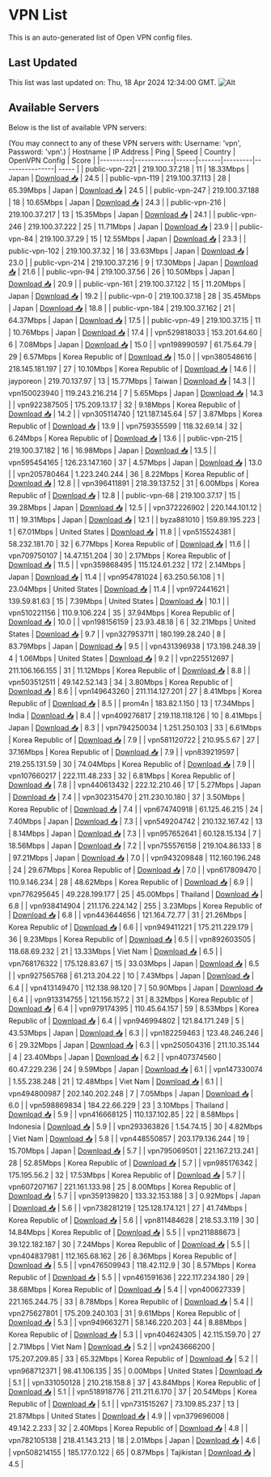 # VPN List

This is an auto-generated list of Open VPN config files.

## Last Updated

This list was last updated on: Thu, 18 Apr 2024 12:34:00 GMT.
![Alt](https://repobeats.axiom.co/api/embed/186b98318ef1479477931607c1ad7d823f12451f.svg "Repobeats analytics image")

## Available Servers

Below is the list of available VPN servers:

(You may connect to any of these VPN servers with: Username: 'vpn', Password: 'vpn'.)
| Hostname | IP Address | Ping | Speed | Country | OpenVPN Config | Score |
|----------|------------|------|-------|---------|----------------| ----- |
| public-vpn-221 | 219.100.37.218 | 11 | 18.33Mbps | Japan | [Download 📥](./configs/server_0_JP.ovpn) | 24.5 |
| public-vpn-119 | 219.100.37.113 | 28 | 65.39Mbps | Japan | [Download 📥](./configs/server_1_JP.ovpn) | 24.5 |
| public-vpn-247 | 219.100.37.188 | 18 | 10.65Mbps | Japan | [Download 📥](./configs/server_2_JP.ovpn) | 24.3 |
| public-vpn-216 | 219.100.37.217 | 13 | 15.35Mbps | Japan | [Download 📥](./configs/server_3_JP.ovpn) | 24.1 |
| public-vpn-246 | 219.100.37.222 | 25 | 11.71Mbps | Japan | [Download 📥](./configs/server_4_JP.ovpn) | 23.9 |
| public-vpn-84 | 219.100.37.29 | 15 | 12.55Mbps | Japan | [Download 📥](./configs/server_5_JP.ovpn) | 23.3 |
| public-vpn-102 | 219.100.37.32 | 16 | 33.63Mbps | Japan | [Download 📥](./configs/server_6_JP.ovpn) | 23.0 |
| public-vpn-214 | 219.100.37.216 | 9 | 17.30Mbps | Japan | [Download 📥](./configs/server_7_JP.ovpn) | 21.6 |
| public-vpn-94 | 219.100.37.56 | 26 | 10.50Mbps | Japan | [Download 📥](./configs/server_8_JP.ovpn) | 20.9 |
| public-vpn-161 | 219.100.37.122 | 15 | 11.20Mbps | Japan | [Download 📥](./configs/server_9_JP.ovpn) | 19.2 |
| public-vpn-0 | 219.100.37.18 | 28 | 35.45Mbps | Japan | [Download 📥](./configs/server_10_JP.ovpn) | 18.8 |
| public-vpn-184 | 219.100.37.162 | 21 | 64.37Mbps | Japan | [Download 📥](./configs/server_11_JP.ovpn) | 17.5 |
| public-vpn-49 | 219.100.37.15 | 11 | 10.76Mbps | Japan | [Download 📥](./configs/server_12_JP.ovpn) | 17.4 |
| vpn529818033 | 153.201.64.60 | 6 | 7.08Mbps | Japan | [Download 📥](./configs/server_13_JP.ovpn) | 15.0 |
| vpn198990597 | 61.75.64.79 | 29 | 6.57Mbps | Korea Republic of | [Download 📥](./configs/server_14_KR.ovpn) | 15.0 |
| vpn380548616 | 218.145.181.197 | 27 | 10.10Mbps | Korea Republic of | [Download 📥](./configs/server_15_KR.ovpn) | 14.6 |
| jayporeon | 219.70.137.97 | 13 | 15.77Mbps | Taiwan | [Download 📥](./configs/server_16_TW.ovpn) | 14.3 |
| vpn150023940 | 119.243.216.214 | 7 | 5.65Mbps | Japan | [Download 📥](./configs/server_17_JP.ovpn) | 14.3 |
| vpn922387505 | 175.209.13.17 | 32 | 9.18Mbps | Korea Republic of | [Download 📥](./configs/server_18_KR.ovpn) | 14.2 |
| vpn305114740 | 121.187.145.64 | 57 | 3.87Mbps | Korea Republic of | [Download 📥](./configs/server_19_KR.ovpn) | 13.9 |
| vpn759355599 | 118.32.69.14 | 32 | 6.24Mbps | Korea Republic of | [Download 📥](./configs/server_20_KR.ovpn) | 13.6 |
| public-vpn-215 | 219.100.37.182 | 16 | 16.98Mbps | Japan | [Download 📥](./configs/server_21_JP.ovpn) | 13.5 |
| vpn595454165 | 126.23.147.160 | 37 | 4.57Mbps | Japan | [Download 📥](./configs/server_22_JP.ovpn) | 13.0 |
| vpn205780464 | 1.223.240.244 | 36 | 8.22Mbps | Korea Republic of | [Download 📥](./configs/server_23_KR.ovpn) | 12.8 |
| vpn396411891 | 218.39.137.52 | 31 | 6.00Mbps | Korea Republic of | [Download 📥](./configs/server_24_KR.ovpn) | 12.8 |
| public-vpn-68 | 219.100.37.17 | 15 | 39.28Mbps | Japan | [Download 📥](./configs/server_25_JP.ovpn) | 12.5 |
| vpn372226902 | 220.144.101.12 | 11 | 19.31Mbps | Japan | [Download 📥](./configs/server_26_JP.ovpn) | 12.1 |
| byza881010 | 159.89.195.223 | 1 | 67.01Mbps | United States | [Download 📥](./configs/server_27_US.ovpn) | 11.8 |
| vpn515524381 | 58.232.181.70 | 32 | 6.77Mbps | Korea Republic of | [Download 📥](./configs/server_28_KR.ovpn) | 11.6 |
| vpn709750107 | 14.47.151.204 | 30 | 2.17Mbps | Korea Republic of | [Download 📥](./configs/server_29_KR.ovpn) | 11.5 |
| vpn359868495 | 115.124.61.232 | 172 | 2.14Mbps | Japan | [Download 📥](./configs/server_30_JP.ovpn) | 11.4 |
| vpn954781024 | 63.250.56.108 | 1 | 23.04Mbps | United States | [Download 📥](./configs/server_31_US.ovpn) | 11.4 |
| vpn972441621 | 139.59.81.63 | 15 | 7.39Mbps | United States | [Download 📥](./configs/server_32_US.ovpn) | 10.1 |
| vpn510221156 | 110.9.106.224 | 35 | 37.94Mbps | Korea Republic of | [Download 📥](./configs/server_33_KR.ovpn) | 10.0 |
| vpn198156159 | 23.93.48.18 | 6 | 32.21Mbps | United States | [Download 📥](./configs/server_34_US.ovpn) | 9.7 |
| vpn327953711 | 180.199.28.240 | 8 | 83.79Mbps | Japan | [Download 📥](./configs/server_35_JP.ovpn) | 9.5 |
| vpn431396938 | 173.198.248.39 | 4 | 1.06Mbps | United States | [Download 📥](./configs/server_36_US.ovpn) | 9.2 |
| vpn225512697 | 211.106.166.155 | 31 | 11.12Mbps | Korea Republic of | [Download 📥](./configs/server_37_KR.ovpn) | 8.8 |
| vpn503512511 | 49.142.52.143 | 34 | 3.80Mbps | Korea Republic of | [Download 📥](./configs/server_38_KR.ovpn) | 8.6 |
| vpn149643260 | 211.114.127.201 | 27 | 8.41Mbps | Korea Republic of | [Download 📥](./configs/server_39_KR.ovpn) | 8.5 |
| prom4n | 183.82.1.150 | 13 | 17.34Mbps | India | [Download 📥](./configs/server_40_IN.ovpn) | 8.4 |
| vpn409276817 | 219.118.118.126 | 10 | 8.41Mbps | Japan | [Download 📥](./configs/server_41_JP.ovpn) | 8.3 |
| vpn794250034 | 1.251.250.103 | 33 | 6.61Mbps | Korea Republic of | [Download 📥](./configs/server_42_KR.ovpn) | 7.9 |
| vpn581120722 | 210.95.5.67 | 27 | 37.16Mbps | Korea Republic of | [Download 📥](./configs/server_43_KR.ovpn) | 7.9 |
| vpn839219597 | 219.255.131.59 | 30 | 74.04Mbps | Korea Republic of | [Download 📥](./configs/server_44_KR.ovpn) | 7.9 |
| vpn107660217 | 222.111.48.233 | 32 | 6.81Mbps | Korea Republic of | [Download 📥](./configs/server_45_KR.ovpn) | 7.8 |
| vpn440613432 | 222.12.210.46 | 17 | 5.27Mbps | Japan | [Download 📥](./configs/server_46_JP.ovpn) | 7.4 |
| vpn302315470 | 211.230.10.180 | 37 | 3.50Mbps | Korea Republic of | [Download 📥](./configs/server_47_KR.ovpn) | 7.4 |
| vpn674740918 | 61.125.46.215 | 24 | 7.40Mbps | Japan | [Download 📥](./configs/server_48_JP.ovpn) | 7.3 |
| vpn549204742 | 210.132.167.42 | 13 | 8.14Mbps | Japan | [Download 📥](./configs/server_49_JP.ovpn) | 7.3 |
| vpn957652641 | 60.128.15.134 | 7 | 18.56Mbps | Japan | [Download 📥](./configs/server_50_JP.ovpn) | 7.2 |
| vpn755576158 | 219.104.86.133 | 8 | 97.21Mbps | Japan | [Download 📥](./configs/server_51_JP.ovpn) | 7.0 |
| vpn943209848 | 112.160.196.248 | 24 | 29.67Mbps | Korea Republic of | [Download 📥](./configs/server_52_KR.ovpn) | 7.0 |
| vpn617809470 | 110.9.146.234 | 28 | 48.62Mbps | Korea Republic of | [Download 📥](./configs/server_53_KR.ovpn) | 6.9 |
| vpn776295645 | 49.228.199.177 | 25 | 45.00Mbps | Thailand | [Download 📥](./configs/server_54_TH.ovpn) | 6.8 |
| vpn938414904 | 211.176.224.142 | 255 | 3.23Mbps | Korea Republic of | [Download 📥](./configs/server_55_KR.ovpn) | 6.8 |
| vpn443644656 | 121.164.72.77 | 31 | 21.26Mbps | Korea Republic of | [Download 📥](./configs/server_56_KR.ovpn) | 6.6 |
| vpn949411221 | 175.211.229.179 | 36 | 9.23Mbps | Korea Republic of | [Download 📥](./configs/server_57_KR.ovpn) | 6.5 |
| vpn892603505 | 118.68.69.232 | 21 | 13.33Mbps | Viet Nam | [Download 📥](./configs/server_58_VN.ovpn) | 6.5 |
| vpn768176322 | 175.128.83.67 | 15 | 33.03Mbps | Japan | [Download 📥](./configs/server_59_JP.ovpn) | 6.5 |
| vpn927565768 | 61.213.204.22 | 10 | 7.43Mbps | Japan | [Download 📥](./configs/server_60_JP.ovpn) | 6.4 |
| vpn413149470 | 112.138.98.120 | 7 | 50.90Mbps | Japan | [Download 📥](./configs/server_61_JP.ovpn) | 6.4 |
| vpn913314755 | 121.156.157.2 | 31 | 8.32Mbps | Korea Republic of | [Download 📥](./configs/server_62_KR.ovpn) | 6.4 |
| vpn979174395 | 110.45.64.157 | 59 | 8.53Mbps | Korea Republic of | [Download 📥](./configs/server_63_KR.ovpn) | 6.4 |
| vpn946994802 | 121.84.171.249 | 5 | 43.53Mbps | Japan | [Download 📥](./configs/server_64_JP.ovpn) | 6.3 |
| vpn182259463 | 123.48.246.246 | 6 | 29.32Mbps | Japan | [Download 📥](./configs/server_65_JP.ovpn) | 6.3 |
| vpn250504316 | 211.10.35.144 | 4 | 23.40Mbps | Japan | [Download 📥](./configs/server_66_JP.ovpn) | 6.2 |
| vpn407374560 | 60.47.229.236 | 24 | 9.59Mbps | Japan | [Download 📥](./configs/server_67_JP.ovpn) | 6.1 |
| vpn147330074 | 1.55.238.248 | 21 | 12.48Mbps | Viet Nam | [Download 📥](./configs/server_68_VN.ovpn) | 6.1 |
| vpn494800987 | 202.140.202.248 | 7 | 7.05Mbps | Japan | [Download 📥](./configs/server_69_JP.ovpn) | 6.0 |
| vpn598869834 | 184.22.66.229 | 23 | 3.10Mbps | Thailand | [Download 📥](./configs/server_70_TH.ovpn) | 5.9 |
| vpn416668125 | 110.137.102.85 | 22 | 8.58Mbps | Indonesia | [Download 📥](./configs/server_71_ID.ovpn) | 5.9 |
| vpn293363826 | 1.54.74.15 | 30 | 4.82Mbps | Viet Nam | [Download 📥](./configs/server_72_VN.ovpn) | 5.8 |
| vpn448550857 | 203.179.136.244 | 19 | 15.70Mbps | Japan | [Download 📥](./configs/server_73_JP.ovpn) | 5.7 |
| vpn795069501 | 221.167.213.241 | 28 | 52.85Mbps | Korea Republic of | [Download 📥](./configs/server_74_KR.ovpn) | 5.7 |
| vpn985176342 | 175.195.56.2 | 32 | 17.53Mbps | Korea Republic of | [Download 📥](./configs/server_75_KR.ovpn) | 5.7 |
| vpn607207167 | 221.161.133.98 | 25 | 8.00Mbps | Korea Republic of | [Download 📥](./configs/server_76_KR.ovpn) | 5.7 |
| vpn359139820 | 133.32.153.188 | 3 | 0.92Mbps | Japan | [Download 📥](./configs/server_77_JP.ovpn) | 5.6 |
| vpn738281219 | 125.128.174.121 | 27 | 41.74Mbps | Korea Republic of | [Download 📥](./configs/server_78_KR.ovpn) | 5.6 |
| vpn811484628 | 218.53.3.119 | 30 | 14.84Mbps | Korea Republic of | [Download 📥](./configs/server_79_KR.ovpn) | 5.5 |
| vpn211888673 | 39.122.182.187 | 30 | 7.24Mbps | Korea Republic of | [Download 📥](./configs/server_80_KR.ovpn) | 5.5 |
| vpn404837981 | 112.165.68.162 | 26 | 8.36Mbps | Korea Republic of | [Download 📥](./configs/server_81_KR.ovpn) | 5.5 |
| vpn476509943 | 118.42.112.9 | 30 | 8.57Mbps | Korea Republic of | [Download 📥](./configs/server_82_KR.ovpn) | 5.5 |
| vpn461591636 | 222.117.234.180 | 29 | 38.68Mbps | Korea Republic of | [Download 📥](./configs/server_83_KR.ovpn) | 5.4 |
| vpn400627339 | 221.165.244.75 | 33 | 8.78Mbps | Korea Republic of | [Download 📥](./configs/server_84_KR.ovpn) | 5.4 |
| vpn275627801 | 175.209.240.103 | 31 | 9.61Mbps | Korea Republic of | [Download 📥](./configs/server_85_KR.ovpn) | 5.3 |
| vpn949663271 | 58.146.220.203 | 44 | 8.88Mbps | Korea Republic of | [Download 📥](./configs/server_86_KR.ovpn) | 5.3 |
| vpn404624305 | 42.115.159.70 | 27 | 2.71Mbps | Viet Nam | [Download 📥](./configs/server_87_VN.ovpn) | 5.2 |
| vpn243666200 | 175.207.209.85 | 33 | 65.32Mbps | Korea Republic of | [Download 📥](./configs/server_88_KR.ovpn) | 5.2 |
| vpn968712371 | 98.41.106.135 | 35 | 0.00Mbps | United States | [Download 📥](./configs/server_89_US.ovpn) | 5.1 |
| vpn331050128 | 210.218.158.8 | 37 | 43.84Mbps | Korea Republic of | [Download 📥](./configs/server_90_KR.ovpn) | 5.1 |
| vpn518918776 | 211.211.6.170 | 37 | 20.54Mbps | Korea Republic of | [Download 📥](./configs/server_91_KR.ovpn) | 5.1 |
| vpn731515267 | 73.109.85.237 | 13 | 21.87Mbps | United States | [Download 📥](./configs/server_92_US.ovpn) | 4.9 |
| vpn379696008 | 49.142.2.233 | 32 | 2.40Mbps | Korea Republic of | [Download 📥](./configs/server_93_KR.ovpn) | 4.8 |
| vpn782105138 | 218.41.143.213 | 18 | 2.01Mbps | Japan | [Download 📥](./configs/server_94_JP.ovpn) | 4.6 |
| vpn508214155 | 185.177.0.122 | 65 | 0.87Mbps | Tajikistan | [Download 📥](./configs/server_95_TJ.ovpn) | 4.5 |
